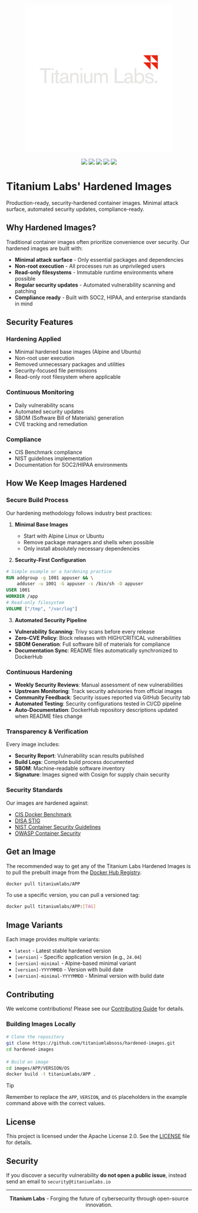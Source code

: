 <!-- markdownlint-disable MD041 -->
<p align="center">
    <img width="400px" height=auto src="https://raw.githubusercontent.com/titaniumlabsoss/hardened-images/refs/heads/main/assets/titanium-labs-logo.png" alt="Titanium Labs Logo" />
</p>

<p align="center">
    <a href="https://github.com/titaniumlabsoss/hardened-images"><img src="https://badgen.net/github/stars/titaniumlabsoss/hardened-images?icon=github" /></a>
    <a href="https://github.com/titaniumlabsoss/hardened-images"><img src="https://badgen.net/github/forks/titaniumlabsoss/hardened-images?icon=github" /></a>
    <a href="https://github.com/titaniumlabsoss/hardened-images/actions/workflows/build-images.yml"><img src="https://github.com/titaniumlabsoss/hardened-images/actions/workflows/build-images.yml/badge.svg" /></a>
    <a href="https://hub.docker.com/u/titaniumlabs"><img src="https://badgen.net/docker/pulls/titaniumlabs/ubuntu?icon=docker" /></a>
    <a href="https://github.com/titaniumlabsoss/hardened-images/blob/main/LICENSE"><img src="https://badgen.net/badge/license/Apache-2.0/blue" /></a>
</p>

# Titanium Labs' Hardened Images

Production-ready, security-hardened container images. Minimal attack surface, automated security updates, compliance-ready.

## Why Hardened Images?

Traditional container images often prioritize convenience over security. Our hardened images are built with:

- **Minimal attack surface** - Only essential packages and dependencies
- **Non-root execution** - All processes run as unprivileged users
- **Read-only filesystems** - Immutable runtime environments where possible
- **Regular security updates** - Automated vulnerability scanning and patching
- **Compliance ready** - Built with SOC2, HIPAA, and enterprise standards in mind

## Security Features

### **Hardening Applied**

- Minimal hardened base images (Alpine and Ubuntu)
- Non-root user execution
- Removed unnecessary packages and utilities
- Security-focused file permissions
- Read-only root filesystem where applicable

### **Continuous Monitoring**

- Daily vulnerability scans
- Automated security updates
- SBOM (Software Bill of Materials) generation
- CVE tracking and remediation

### **Compliance**

- CIS Benchmark compliance
- NIST guidelines implementation
- Documentation for SOC2/HIPAA environments

## How We Keep Images Hardened

### Secure Build Process

Our hardening methodology follows industry best practices:

1. **Minimal Base Images**

   - Start with Alpine Linux or Ubuntu
   - Remove package managers and shells when possible
   - Only install absolutely necessary dependencies

2. **Security-First Configuration**

```dockerfile
# Simple example or a hardening practice
RUN addgroup -g 1001 appuser && \
    adduser -u 1001 -G appuser -s /bin/sh -D appuser
USER 1001
WORKDIR /app
# Read-only filesystem
VOLUME ["/tmp", "/var/log"]
```

3. **Automated Security Pipeline**

- **Vulnerability Scanning**: Trivy scans before every release
- **Zero-CVE Policy**: Block releases with HIGH/CRITICAL vulnerabilities
- **SBOM Generation**: Full software bill of materials for compliance
- **Documentation Sync**: README files automatically synchronized to DockerHub

### Continuous Hardening

- **Weekly Security Reviews**: Manual assessment of new vulnerabilities
- **Upstream Monitoring**: Track security advisories from official images
- **Community Feedback**: Security issues reported via GitHub Security tab
- **Automated Testing**: Security configurations tested in CI/CD pipeline
- **Auto-Documentation**: DockerHub repository descriptions updated when README files change

### Transparency & Verification

Every image includes:

- **Security Report**: Vulnerability scan results published
- **Build Logs**: Complete build process documented
- **SBOM**: Machine-readable software inventory
- **Signature**: Images signed with Cosign for supply chain security

### Security Standards

Our images are hardened against:

- [CIS Docker Benchmark](https://www.cisecurity.org/benchmark/docker)
- [DISA STIG](https://www.cyber.mil/stigs)
- [NIST Container Security Guidelines](https://csrc.nist.gov/publications/detail/sp/800-190/final)
- [OWASP Container Security](https://cheatsheetseries.owasp.org/cheatsheets/Docker_Security_Cheat_Sheet.html)

## Get an Image

The recommended way to get any of the Titanium Labs Hardened Images is to pull the prebuilt image from the [Docker Hub Registry](https://hub.docker.com/u/titaniumlabs/).

```bash
docker pull titaniumlabs/APP
```

To use a specific version, you can pull a versioned tag:

```bash
docker pull titaniumlabs/APP:[TAG]
```

## Image Variants

Each image provides multiple variants:

- `latest` - Latest stable hardened version
- `[version]` - Specific application version (e.g., `24.04`)
- `[version]-minimal` - Alpine-based minimal variant
- `[version]-YYYYMMDD` - Version with build date
- `[version]-minimal-YYYYMMDD` - Minimal version with build date

## Contributing

We welcome contributions! Please see our [Contributing Guide](CONTRIBUTING.md) for details.

### Building Images Locally

```bash
# Clone the repository
git clone https://github.com/titaniumlabsoss/hardened-images.git
cd hardened-images

# Build an image
cd images/APP/VERSION/OS
docker build -t titaniumlabs/APP .
```

> [!TIP]
> Remember to replace the `APP`, `VERSION`, and `OS` placeholders in the example command above with the correct values.

## License

This project is licensed under the Apache License 2.0. See the [LICENSE](LICENSE) file for details.

## Security

If you discover a security vulnerability **do not open a public issue**, instead send an email to `security@titaniumlabs.io`

---

<p align="center">
    <strong>Titanium Labs</strong> - Forging the future of cybersecurity through open-source innovation.
</p>
